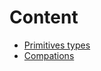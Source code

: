 # Content 
- [Primitives types](https://github.com/Chomikens/ZTM-JS/blob/1-types/types/types.md)
- [Compations](https://github.com/Chomikens/ZTM-JS/blob/1-types/types/types.md)